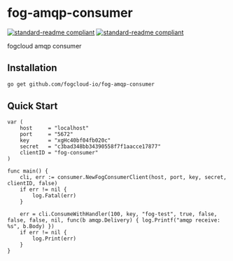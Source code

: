 # fog-amqp-consumer
[![standard-readme compliant](https://img.shields.io/badge/licence-Apache%202.0-blue)](https://www.apache.org/licenses/LICENSE-2.0) [![standard-readme compliant](https://img.shields.io/static/v1?label=official&message=demo&color=<COLOR>)](https://app.fogcloud.io)

fogcloud amqp consumer

## Installation

```bash
go get github.com/fogcloud-io/fog-amqp-consumer
```

## Quick Start

```golang
var (
	host     = "localhost"
	port     = "5672"
	key      = "xgHc40bf04fb020c"
	secret   = "c3bad348bb34390558f7f1aacce17877"
	clientID = "fog-consumer"
)

func main() {
	cli, err := consumer.NewFogConsumerClient(host, port, key, secret, clientID, false)
	if err != nil {
		log.Fatal(err)
	}

	err = cli.ConsumeWithHandler(100, key, "fog-test", true, false, false, false, nil, func(b amqp.Delivery) { log.Printf("amqp receive: %s", b.Body) })
	if err != nil {
		log.Print(err)
	}
}

```